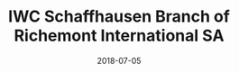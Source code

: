 ﻿---
title:          "IWC Schaffhausen Branch of Richemont International SA"
date:           "2018-07-05"
draft:          false
robotsExclude:  true
---
